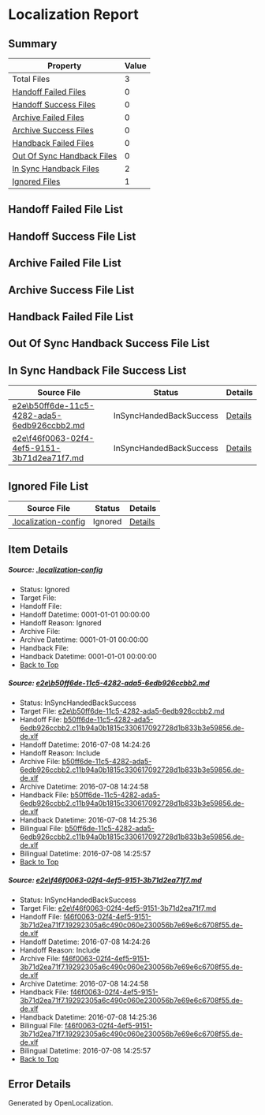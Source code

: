 # <a name='report-top'></a> Localization Report

## Summary
 Property | Value 
 -------- | ----- 
 Total Files | 3
[ Handoff Failed Files ](#handoff-failed-list)| 0
[ Handoff Success Files ](#handoff-success-list)| 0
[ Archive Failed Files ](#archive-failed-list)| 0
[ Archive Success Files ](#archive-success-list)| 0
[ Handback Failed Files ](#handback-failed-list)| 0
[ Out Of Sync Handback Files ](#outofsync-handback-success-list)| 0
[ In Sync Handback Files ](#insync-handback-success-list)| 2
[ Ignored Files ](#ignored-list)| 1

## <a name='handoff-failed-list'></a> Handoff Failed File List

## <a name='handoff-success-list'></a> Handoff Success File List

## <a name='archive-failed-list'></a> Archive Failed File List

## <a name='archive-success-list'></a> Archive Success File List

## <a name='handback-failed-list'></a> Handback Failed File List

## <a name='outofsync-handback-success-list'></a> Out Of Sync Handback Success File List

## <a name='insync-handback-success-list'></a> In Sync Handback File Success List
 Source File | Status | Details 
 ----------- | ------ | ------- 
 [e2e\b50ff6de-11c5-4282-ada5-6edb926ccbb2.md](https://github.com/OpenLocalizationTestOrg/oltest/blob/4fef12918332ba6bcb9f534de8168910fe97cd90/e2e/b50ff6de-11c5-4282-ada5-6edb926ccbb2.md) | InSyncHandedBackSuccess | [Details](#0335c50f26dfa1e284f4295b0e89e5a728c410f51)
 [e2e\f46f0063-02f4-4ef5-9151-3b71d2ea71f7.md](https://github.com/OpenLocalizationTestOrg/oltest/blob/4fef12918332ba6bcb9f534de8168910fe97cd90/e2e/f46f0063-02f4-4ef5-9151-3b71d2ea71f7.md) | InSyncHandedBackSuccess | [Details](#b745d4a1fe4d62c8629f338da6a7c4f9cab4c71e2)

## <a name='ignored-list'></a> Ignored File List
 Source File | Status | Details 
 ----------- | ------ | ------- 
 [.localization-config](https://github.com/OpenLocalizationTestOrg/oltest/blob/4fef12918332ba6bcb9f534de8168910fe97cd90/.localization-config) | Ignored | [Details](#3d4f252ac210baf56311d7e97dcc2db10974dbd20)

## Item Details
##### <a name='3d4f252ac210baf56311d7e97dcc2db10974dbd20'></a> Source: [.localization-config](https://github.com/OpenLocalizationTestOrg/oltest/blob/4fef12918332ba6bcb9f534de8168910fe97cd90/.localization-config)
* Status: Ignored
* Target File: 
* Handoff File: 
* Handoff Datetime: 0001-01-01 00:00:00
* Handoff Reason: Ignored
* Archive File: 
* Archive Datetime: 0001-01-01 00:00:00
* Handback File: 
* Handback Datetime: 0001-01-01 00:00:00
* [Back to Top](#report-top)

##### <a name='0335c50f26dfa1e284f4295b0e89e5a728c410f51'></a> Source: [e2e\b50ff6de-11c5-4282-ada5-6edb926ccbb2.md](https://github.com/OpenLocalizationTestOrg/oltest/blob/4fef12918332ba6bcb9f534de8168910fe97cd90/e2e/b50ff6de-11c5-4282-ada5-6edb926ccbb2.md)
* Status: InSyncHandedBackSuccess
* Target File: [e2e\b50ff6de-11c5-4282-ada5-6edb926ccbb2.md](https://github.com/OpenLocalizationTestOrg/oltest-dede-fly/blob/d4804453ef6ef233b99d022cbaa2a83ea4e00c75/e2e/b50ff6de-11c5-4282-ada5-6edb926ccbb2.md)
* Handoff File: [b50ff6de-11c5-4282-ada5-6edb926ccbb2.c11b94a0b1815c330617092728d1b833b3e59856.de-de.xlf](https://github.com/OpenLocalizationTestOrg/olhandoff-e2e/blob/fe4c22af9da95c532cbe395eae822e5d8ca7f791/ol-handoff/OpenLocalizationTestOrg/oltest-dede-fly/ci/ht/b50ff6de-11c5-4282-ada5-6edb926ccbb2.c11b94a0b1815c330617092728d1b833b3e59856.de-de.xlf)
* Handoff Datetime: 2016-07-08 14:24:26
* Handoff Reason: Include
* Archive File: [b50ff6de-11c5-4282-ada5-6edb926ccbb2.c11b94a0b1815c330617092728d1b833b3e59856.de-de.xlf](https://github.com/OpenLocalizationTestOrg/olhandoff-e2e/blob/996fd36ed210b728b1a00e96fccdb16d036d3f4d/ol-archive/OpenLocalizationTestOrg/oltest-dede-fly/ci/ht/b50ff6de-11c5-4282-ada5-6edb926ccbb2.c11b94a0b1815c330617092728d1b833b3e59856.de-de.xlf)
* Archive Datetime: 2016-07-08 14:24:58
* Handback File: [b50ff6de-11c5-4282-ada5-6edb926ccbb2.c11b94a0b1815c330617092728d1b833b3e59856.de-de.xlf](https://github.com/OpenLocalizationTestOrg/olhandback-e2e/blob/644b69838ab3c432d8bec8f0b7e39e816bb66b61/ol-handback/OpenLocalizationTestOrg/oltest-dede-fly/ci/ht/b50ff6de-11c5-4282-ada5-6edb926ccbb2.c11b94a0b1815c330617092728d1b833b3e59856.de-de.xlf)
* Handback Datetime: 2016-07-08 14:25:36
* Bilingual File: [b50ff6de-11c5-4282-ada5-6edb926ccbb2.c11b94a0b1815c330617092728d1b833b3e59856.de-de.xlf](https://github.com/OpenLocalizationTestOrg/olhandback-e2e/blob/644b69838ab3c432d8bec8f0b7e39e816bb66b61/ol-handback/OpenLocalizationTestOrg/oltest-dede-fly/ci/ht/b50ff6de-11c5-4282-ada5-6edb926ccbb2.c11b94a0b1815c330617092728d1b833b3e59856.de-de.xlf)
* Bilingual Datetime: 2016-07-08 14:25:57
* [Back to Top](#report-top)

##### <a name='b745d4a1fe4d62c8629f338da6a7c4f9cab4c71e2'></a> Source: [e2e\f46f0063-02f4-4ef5-9151-3b71d2ea71f7.md](https://github.com/OpenLocalizationTestOrg/oltest/blob/4fef12918332ba6bcb9f534de8168910fe97cd90/e2e/f46f0063-02f4-4ef5-9151-3b71d2ea71f7.md)
* Status: InSyncHandedBackSuccess
* Target File: [e2e\f46f0063-02f4-4ef5-9151-3b71d2ea71f7.md](https://github.com/OpenLocalizationTestOrg/oltest-dede-fly/blob/d4804453ef6ef233b99d022cbaa2a83ea4e00c75/e2e/f46f0063-02f4-4ef5-9151-3b71d2ea71f7.md)
* Handoff File: [f46f0063-02f4-4ef5-9151-3b71d2ea71f7.19292305a6c490c060e230056b7e69e6c6708f55.de-de.xlf](https://github.com/OpenLocalizationTestOrg/olhandoff-e2e/blob/fe4c22af9da95c532cbe395eae822e5d8ca7f791/ol-handoff/OpenLocalizationTestOrg/oltest-dede-fly/ci/ht/f46f0063-02f4-4ef5-9151-3b71d2ea71f7.19292305a6c490c060e230056b7e69e6c6708f55.de-de.xlf)
* Handoff Datetime: 2016-07-08 14:24:26
* Handoff Reason: Include
* Archive File: [f46f0063-02f4-4ef5-9151-3b71d2ea71f7.19292305a6c490c060e230056b7e69e6c6708f55.de-de.xlf](https://github.com/OpenLocalizationTestOrg/olhandoff-e2e/blob/996fd36ed210b728b1a00e96fccdb16d036d3f4d/ol-archive/OpenLocalizationTestOrg/oltest-dede-fly/ci/ht/f46f0063-02f4-4ef5-9151-3b71d2ea71f7.19292305a6c490c060e230056b7e69e6c6708f55.de-de.xlf)
* Archive Datetime: 2016-07-08 14:24:58
* Handback File: [f46f0063-02f4-4ef5-9151-3b71d2ea71f7.19292305a6c490c060e230056b7e69e6c6708f55.de-de.xlf](https://github.com/OpenLocalizationTestOrg/olhandback-e2e/blob/644b69838ab3c432d8bec8f0b7e39e816bb66b61/ol-handback/OpenLocalizationTestOrg/oltest-dede-fly/ci/ht/f46f0063-02f4-4ef5-9151-3b71d2ea71f7.19292305a6c490c060e230056b7e69e6c6708f55.de-de.xlf)
* Handback Datetime: 2016-07-08 14:25:36
* Bilingual File: [f46f0063-02f4-4ef5-9151-3b71d2ea71f7.19292305a6c490c060e230056b7e69e6c6708f55.de-de.xlf](https://github.com/OpenLocalizationTestOrg/olhandback-e2e/blob/644b69838ab3c432d8bec8f0b7e39e816bb66b61/ol-handback/OpenLocalizationTestOrg/oltest-dede-fly/ci/ht/f46f0063-02f4-4ef5-9151-3b71d2ea71f7.19292305a6c490c060e230056b7e69e6c6708f55.de-de.xlf)
* Bilingual Datetime: 2016-07-08 14:25:57
* [Back to Top](#report-top)


## Error Details

Generated by OpenLocalization.
